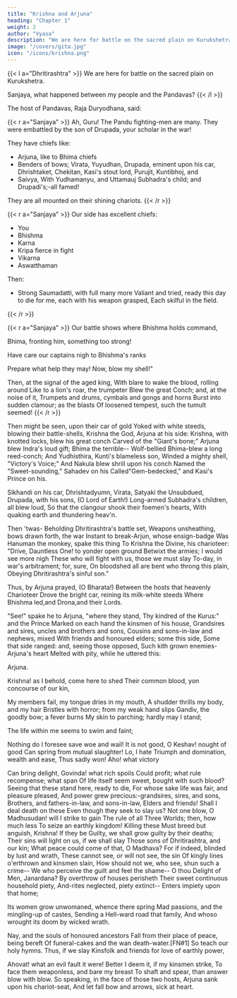 ```yaml
---
title: "Krishna and Arjuna"
heading: "Chapter 1"
weight: 2
author: "Vyasa"
description: "We are here for battle on the sacred plain on Kurukshetra. Sanjaya, what happened between my people and the Pandavas?"
image: "/covers/gita.jpg"
icon: "/icons/krishna.png"
---
```



<!-- The Song Celestial. or  -->


<!-- (From the Mahabharata)

Being a Discourse Between Arjuna, Prince of India, and the Supreme Being
Under the Form of Krishna

Translated from the Sanskrit Text by Sir Edwin Arnold, New York 1900

 -->

<!-- 
PREFACE

This famous and marvellous Sanskrit poem occurs as an episode of the Mahabharata, in the sixth--or "Bhishma"--Parva of the great Hindoo epic. It enjoys immense popularity and authority in India, where it is reckoned as one of the ``Five Jewels,"--pancharatnani--of Devanagiri literature. In plain but noble language it unfolds a philosophical system which remains to this day the prevailing Brahmanic belief, blending as it does the doctrines of Kapila, Patanjali, and the Vedas. So lofty are many of its declarations, so sublime its aspirations, so pure and tender its piety, that Schlegel, after his study of the poem, breaks forth into this outburst of delight and praise towards its unknown author: "Magistrorum reverentia a Brachmanis inter sanctissima pietatis officia refertur. Ergo te primum, Vates sanctissime, Numinisque hypopheta! quisquis tandem inter mortales dictus tu fueris, carminis bujus auctor,, cujus oraculis mens ad excelsa quaeque,quaeque,, aeterna atque divina, cum inenarraoih quddam delectatione rapitur-te primum, inquam, salvere jubeo, et vestigia tua semper adore." Lassen re-echoes this splendid tribute; and indeed, so striking are some of the moralities here inculcated, and so close the parallelism--ofttimes actually verbal-- between its teachings and those of the New Testament, that a controversy has arisen between Pandits and Missionaries on the point whether the author borrowed from Christian sources, or the Evangelists and Apostles from him.

This raises the question of its date, which cannot be positively settled. It must have been inlaid into the ancient epic at a period later than that of the original Mahabharata, but Mr Kasinath Telang has offered some fair arguments to prove it anterior to the Christian era. The weight of evidence, however, tends to place its composition at about the third century after Christ; and perhaps there are really echoes in this Brahmanic poem of the lessons of Galilee, and of the Syrian incarnation.

Its scene is the level country between the Jumna and the Sarsooti rivers-now Kurnul and Jheend. Its simple plot consists of a dialogue held by Prince Arjuna, the brother of King Yudhisthira, with Krishna, the Supreme Deity, wearing the disguise of a charioteer. A great battle is impending between the armies of the Kauravas and Pandavas, and this conversation is maintained in a war-chariot drawn up between the opposing hosts.

The poem has been turned into French by Burnouf, into Latin by Lassen, into Italian by Stanislav Gatti, into Greek by Galanos, and into English by Mr. Thomson and Mr Davies, the prose transcript of the last-named being truly beyond praise for its fidelity and clearness. Mr Telang has also published at Bombay a version in colloquial rhythm, eminently learned and intelligent, but not conveying the dignity or grace of the original. If I venture to offer a translation of the wonderful poem after so many superior scholars, it is in grateful recognition of the help derived from their labours, and because English literature would certainly be incomplete without possessing in popular form a poetical and philosophical work so dear to India.

There is little else to say which the "Song Celestial" does not explain for itself. The Sanskrit original is written in the Anushtubh metre, which cannot be successfully reproduced for Western ears. I have therefore cast it into our flexible blank verse, changing into lyrical measures where the text itself similarly breaks. For the most part, I believe the sense to be faithfully preserved in the following pages; but Schlegel himself had to say: "In reconditioribus me semper poetafoster mentem recte divinasse affirmare non ausim." Those who would read more upon the philosophy of the poem may find an admirable introduction in the volume of Mr Davies, printed by Messrs Trubner & Co.

EDWIN ARNOLD, C.S.I.
 -->


<!-- I. THE DISTRESS OF ARJUNA
II. THE BOOK OF DOCTRINES
III. VIRTUE IN WORK
IV. THE RELIGION OF KNOWLEDGE
V. RELIGION OF RENOUNCING WORKS
VI. RELIGION BY SELF-RESTRAINT
VII. RELIGION BY DISCERNMENT
VIII. RELIGION BY SERVICE OF THE SUPREME
IX. RELIGION BY THE KINGLY KNOWLEDGE AND THE KINGLY MYSTERY
X. RELIGION BY THE HEAVENLY PERFECTIONS
XI. THE MANIFESTING OF THE ONE AND MANIFOLD
XII. RELIGION OF FAITH
XIII. RELIGION BY SEPARATION OF MATTER AND SPIRIT
XIV. RELIGION BY SEPARATION FROM THE QUALITIES
XV. RELIGION BY ATTAINING THE SUPREME
XVI. THE SEPARATENESS OF THE DIVINE AND UNDIVINE
XVII. RELIGION BY THE THREEFOLD FAITH
XVIII. RELIGION BY DELIVERANCE AND RENUNCIATION -->


{{< l a="Dhritirashtra" >}}
We are here for battle on the sacred plain on Kurukshetra. 

Sanjaya, what happened between my people and the Pandavas?
{{< /l >}}

The host of Pandavas, Raja Duryodhana<!--  to Drona drew -->, said: 

{{< r a="Sanjaya" >}}
Ah, Guru! The Pandu fighting-men are many. They were embattled by the son of Drupada, your scholar in the war! 

They have chiefs like:
- Arjuna, like to Bhima chiefs
- Benders of bows; Virata, Yuyudhan, Drupada, eminent upon his car, Dhrishtaket, Chekitan, Kasi's stout lord,
Purujit, Kuntibhoj, and 
- Saivya, With Yudhamanyu, and Uttamauj Subhadra's child; and Drupadi's;-all famed!

They are all mounted on their shining chariots.
{{< /r >}}

{{< r a="Sanjaya" >}}
Our side has excellent chiefs:
- You
- Bhishma
- Karna
- Kripa fierce in fight
- Vikarna
- Aswatthaman

Then:
- Strong Saumadatti, with full many more Valiant and tried, ready this day to die for me, each with his weapon grasped,
Each skilful in the field. 

<!-- Weakest-meseems- -->
{{< /r >}}


{{< r a="Sanjaya" >}}
Our battle shows where Bhishma holds command,

Bhima, fronting him, something too strong!

Have care our captains nigh to Bhishma's ranks

Prepare what help they may! Now, blow my shell!"

Then, at the signal of the aged king,
With blare to wake the blood, rolling around
Like to a lion's roar, the trumpeter
Blew the great Conch; and, at the noise of it,
Trumpets and drums, cymbals and gongs and horns
Burst into sudden clamour; as the blasts
Of loosened tempest, such the tumult seemed!
{{< /r >}}


Then might be seen, upon their car of gold
Yoked with white steeds, blowing their battle-shells,
Krishna the God, Arjuna at his side:
Krishna, with knotted locks, blew his great conch
Carved of the "Giant's bone;" Arjuna blew
Indra's loud gift; Bhima the terrible--
Wolf-bellied Bhima-blew a long reed-conch;
And Yudhisthira, Kunti's blameless son,
Winded a mighty shell, "Victory's Voice;"
And Nakula blew shrill upon his conch
Named the "Sweet-sounding," Sahadev on his
Called"Gem-bedecked," and Kasi's Prince on his.

Sikhandi on his car, Dhrishtadyumn,
Virata, Satyaki the Unsubdued,
Drupada, with his sons, (O Lord of Earth!)
Long-armed Subhadra's children, all blew loud,
So that the clangour shook their foemen's hearts,
With quaking earth and thundering heav'n.

Then 'twas-
Beholding Dhritirashtra's battle set,
Weapons unsheathing, bows drawn forth, the war
Instant to break-Arjun, whose ensign-badge
Was Hanuman the monkey, spake this thing
To Krishna the Divine, his charioteer:
"Drive, Dauntless One! to yonder open ground
Betwixt the armies; I would see more nigh
These who will fight with us, those we must slay
To-day, in war's arbitrament; for, sure,
On bloodshed all are bent who throng this plain,
Obeying Dhritirashtra's sinful son."


Thus, by Arjuna prayed, (O Bharata!)
Between the hosts that heavenly Charioteer
Drove the bright car, reining its milk-white steeds
Where Bhishma led,and Drona,and their Lords.

"See!" spake he to Arjuna, "where they stand,
Thy kindred of the Kurus:" and the Prince
Marked on each hand the kinsmen of his house,
Grandsires and sires, uncles and brothers and sons,
Cousins and sons-in-law and nephews, mixed
With friends and honoured elders; some this side,
Some that side ranged: and, seeing those opposed,
Such kith grown enemies-Arjuna's heart
Melted with pity, while he uttered this:


Arjuna.

Krishna! as I behold, come here to shed
Their common blood, yon concourse of our kin,

My members fail, my tongue dries in my mouth,
A shudder thrills my body, and my hair
Bristles with horror; from my weak hand slips
Gandiv, the goodly bow; a fever burns
My skin to parching; hardly may I stand;

The life within me seems to swim and faint;

Nothing do I foresee save woe and wail!
It is not good, O Keshav! nought of good
Can spring from mutual slaughter! Lo, I hate
Triumph and domination, wealth and ease,
Thus sadly won! Aho! what victory

Can bring delight, Govinda! what rich spoils
Could profit; what rule recompense; what span
Of life itself seem sweet, bought with such blood?
Seeing that these stand here, ready to die,
For whose sake life was fair, and pleasure pleased,
And power grew precious:-grandsires, sires, and sons,
Brothers, and fathers-in-law, and sons-in-law,
Elders and friends! Shall I deal death on these
Even though they seek to slay us? Not one blow,
O Madhusudan! will I strike to gain
The rule of all Three Worlds; then, how much less
To seize an earthly kingdom! Killing these
Must breed but anguish, Krishna! If they be
Guilty, we shall grow guilty by their deaths;
Their sins will light on us, if we shall slay
Those sons of Dhritirashtra, and our kin;
What peace could come of that, O Madhava?
For if indeed, blinded by lust and wrath,
These cannot see, or will not see, the sin
Of kingly lines o'erthrown and kinsmen slain,
How should not we, who see, shun such a crime--
We who perceive the guilt and feel the shame--
O thou Delight of Men, Janardana?
By overthrow of houses perisheth
Their sweet continuous household piety,
And-rites neglected, piety extinct--
Enters impiety upon that home;

Its women grow unwomaned, whence there spring
Mad passions, and the mingling-up of castes,
Sending a Hell-ward road that family,
And whoso wrought its doom by wicked wrath.

Nay, and the souls of honoured ancestors
Fall from their place of peace, being bereft
Of funeral-cakes and the wan death-water.[FN#1]
So teach our holy hymns. Thus, if we slay
Kinsfolk and friends for love of earthly power,

Ahovat! what an evil fault it were!
Better I deem it, if my kinsmen strike,
To face them weaponless, and bare my breast
To shaft and spear, than answer blow with blow.
So speaking, in the face of those two hosts,
Arjuna sank upon his chariot-seat,
And let fall bow and arrows, sick at heart.
